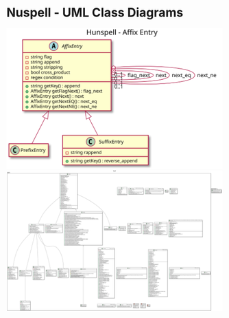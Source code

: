 # Nuspell - UML Class Diagrams
[![](affix-entry-class-diagram.svg)](affix-entry-class-diagram.svg)
[![](nuspell.svg)](nuspell.svg)
